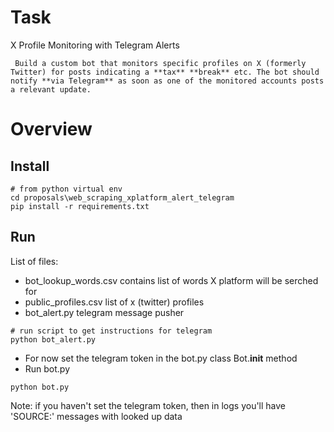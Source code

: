 # Task
X Profile Monitoring with Telegram Alerts
```
 Build a custom bot that monitors specific profiles on X (formerly Twitter) for posts indicating a **tax** **break** etc. The bot should notify **via Telegram** as soon as one of the monitored accounts posts a relevant update.
```

# Overview

## Install
```
# from python virtual env
cd proposals\web_scraping_xplatform_alert_telegram
pip install -r requirements.txt
```

## Run
List of files:
- bot_lookup_words.csv contains list of words X platform will be serched for
- public_profiles.csv list of x (twitter) profiles
- bot_alert.py telegram message pusher
```
# run script to get instructions for telegram
python bot_alert.py
```
- For now set the telegram token in the bot.py class Bot.__init__ method
- Run bot.py
```
python bot.py
```

Note: if you haven't set the telegram token, then in logs you'll have 'SOURCE:' messages with looked up data